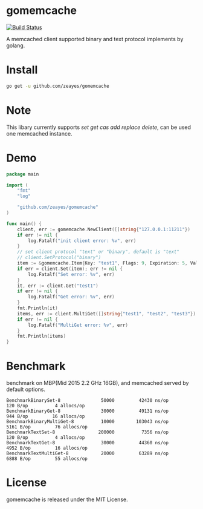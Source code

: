 gomemcache
===========
[![Build Status](https://travis-ci.org/zeayes/gomemcache.svg?branch=master)](https://travis-ci.org/zeayes/gomemcache)

A memcached client supported binary and text protocol implements by golang.

Install
===========
```bash
go get -u github.com/zeayes/gomemcache
```

Note
===========
This libary currently supports *set* *get* *cas* *add* *replace* *delete*, can be used one memcached instance.

Demo
===========
```go
package main

import (
	"fmt"
	"log"

	"github.com/zeayes/gomemcache"
)

func main() {
	client, err := gomemcache.NewClient([]string{"127.0.0.1:11211"})
	if err != nil {
		log.Fatalf("init client error: %v", err)
	}
	// set client protocol "text" or "binary", default is "text"
	// client.SetProtocol("binary")
	item := &gomemcache.Item{Key: "test1", Flags: 9, Expiration: 5, Value: []byte("replace_value")}
	if err = client.Set(item); err != nil {
		log.Fatalf("Set error: %v", err)
	}
	it, err := client.Get("test1")
	if err != nil {
		log.Fatalf("Get error: %v", err)
	}
	fmt.Println(it)
	items, err := client.MultiGet([]string{"test1", "test2", "test3"})
	if err != nil {
		log.Fatalf("MultiGet error: %v", err)
	}
	fmt.Println(items)
}
```

Benchmark
===========
benchmark on MBP(Mid 2015 2.2 GHz 16GB), and memcached served by default options.
```
BenchmarkBinarySet-8        	   50000	     42430 ns/op	     120 B/op	       4 allocs/op
BenchmarkBinaryGet-8        	   30000	     49131 ns/op	     944 B/op	      16 allocs/op
BenchmarkBinaryMultiGet-8   	   10000	    103043 ns/op	    5161 B/op	      76 allocs/op
BenchmarkTextSet-8          	  200000	      7356 ns/op	     120 B/op	       4 allocs/op
BenchmarkTextGet-8          	   30000	     44360 ns/op	    4952 B/op	      16 allocs/op
BenchmarkTextMultiGet-8     	   20000	     63289 ns/op	    6888 B/op	      55 allocs/op
```

License
===========

gomemcache is released under the MIT License.
